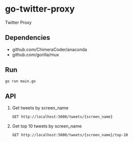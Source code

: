 # go-twitter-proxy

Twitter Proxy

## Dependencies

- github.com/ChimeraCoder/anaconda
- github.com/gorilla/mux

## Run

```sh
go run main.go
```

## API

1. Get tweets by screen_name

   ```sh
   GET http://localhost:5000/tweets/{screen_name}
   ```

2. Get top 10 tweets by screen_name

   ```sh
   GET http://localhost:5000/tweets/{screen_name}/top-10
   ```

